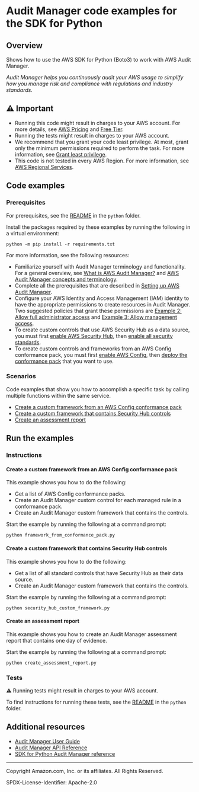 # Audit Manager code examples for the SDK for Python

## Overview

Shows how to use the AWS SDK for Python (Boto3) to work with AWS Audit Manager.

<!--custom.overview.start-->
<!--custom.overview.end-->

_Audit Manager helps you continuously audit your AWS usage to simplify how you manage risk and compliance with regulations and industry standards._

## ⚠ Important

* Running this code might result in charges to your AWS account. For more details, see [AWS Pricing](https://aws.amazon.com/pricing/) and [Free Tier](https://aws.amazon.com/free/).
* Running the tests might result in charges to your AWS account.
* We recommend that you grant your code least privilege. At most, grant only the minimum permissions required to perform the task. For more information, see [Grant least privilege](https://docs.aws.amazon.com/IAM/latest/UserGuide/best-practices.html#grant-least-privilege).
* This code is not tested in every AWS Region. For more information, see [AWS Regional Services](https://aws.amazon.com/about-aws/global-infrastructure/regional-product-services).

<!--custom.important.start-->
<!--custom.important.end-->

## Code examples

### Prerequisites

For prerequisites, see the [README](../../README.md#Prerequisites) in the `python` folder.

Install the packages required by these examples by running the following in a virtual environment:

```
python -m pip install -r requirements.txt
```

<!--custom.prerequisites.start-->
For more information, see the following resources:

- Familiarize yourself with Audit Manager terminology and functionality. For a general
overview, see [What is AWS Audit Manager?](https://docs.aws.amazon.com/audit-manager/latest/userguide/what-is.html) and [AWS Audit Manager concepts and terminology](https://docs.aws.amazon.com/audit-manager/latest/userguide/concepts.html).
- Complete all the prerequisites that are described in
[Setting up AWS Audit Manager](https://docs.aws.amazon.com/audit-manager/latest/userguide/setting-up.html).
- Configure your AWS Identity and Access Management (IAM) identity to have the appropriate permissions to create resources in Audit
Manager. Two suggested policies that grant these permissions are
[Example 2: Allow full administrator access](https://docs.aws.amazon.com/audit-manager/latest/userguide/security_iam_id-based-policy-examples.html#example-1)
and [Example 3: Allow management access](https://docs.aws.amazon.com/audit-manager/latest/userguide/security_iam_id-based-policy-examples.html#example-2).
- To create custom controls that use AWS Security Hub as a data source, you must first
[enable AWS Security Hub](https://docs.aws.amazon.com/securityhub/latest/userguide/securityhub-settingup.html), then [enable all security standards](https://docs.aws.amazon.com/securityhub/latest/userguide/securityhub-standards-enable-disable.html#securityhub-standard-enable-console).
- To create custom controls and frameworks from an AWS Config conformance pack, you
must first [enable AWS Config](https://docs.aws.amazon.com/config/latest/developerguide/gs-console.html),
then [deploy the conformance pack](https://docs.aws.amazon.com/config/latest/developerguide/conformance-pack-console.html)
that you want to use.
<!--custom.prerequisites.end-->
### Scenarios

Code examples that show you how to accomplish a specific task by calling multiple
functions within the same service.

- [Create a custom framework from an AWS Config conformance pack](framework_from_conformance_pack.py)
- [Create a custom framework that contains Security Hub controls](security_hub_custom_framework.py)
- [Create an assessment report](create_assessment_report.py)


<!--custom.examples.start-->
<!--custom.examples.end-->

## Run the examples

### Instructions


<!--custom.instructions.start-->
<!--custom.instructions.end-->



#### Create a custom framework from an AWS Config conformance pack

This example shows you how to do the following:

- Get a list of AWS Config conformance packs.
- Create an Audit Manager custom control for each managed rule in a conformance pack.
- Create an Audit Manager custom framework that contains the controls.

<!--custom.scenario_prereqs.auditmanager_Scenario_CustomFrameworkFromConformancePack.start-->
<!--custom.scenario_prereqs.auditmanager_Scenario_CustomFrameworkFromConformancePack.end-->

Start the example by running the following at a command prompt:

```
python framework_from_conformance_pack.py
```


<!--custom.scenarios.auditmanager_Scenario_CustomFrameworkFromConformancePack.start-->
<!--custom.scenarios.auditmanager_Scenario_CustomFrameworkFromConformancePack.end-->

#### Create a custom framework that contains Security Hub controls

This example shows you how to do the following:

- Get a list of all standard controls that have Security Hub as their data source.
- Create an Audit Manager custom framework that contains the controls.

<!--custom.scenario_prereqs.auditmanager_Scenario_CustomFrameworkFromSecurityHub.start-->
<!--custom.scenario_prereqs.auditmanager_Scenario_CustomFrameworkFromSecurityHub.end-->

Start the example by running the following at a command prompt:

```
python security_hub_custom_framework.py
```


<!--custom.scenarios.auditmanager_Scenario_CustomFrameworkFromSecurityHub.start-->
<!--custom.scenarios.auditmanager_Scenario_CustomFrameworkFromSecurityHub.end-->

#### Create an assessment report

This example shows you how to create an Audit Manager assessment report that contains one day of evidence.


<!--custom.scenario_prereqs.auditmanager_Scenario_CreateAssessmentReport.start-->
<!--custom.scenario_prereqs.auditmanager_Scenario_CreateAssessmentReport.end-->

Start the example by running the following at a command prompt:

```
python create_assessment_report.py
```


<!--custom.scenarios.auditmanager_Scenario_CreateAssessmentReport.start-->
<!--custom.scenarios.auditmanager_Scenario_CreateAssessmentReport.end-->

### Tests

⚠ Running tests might result in charges to your AWS account.


To find instructions for running these tests, see the [README](../../README.md#Tests)
in the `python` folder.



<!--custom.tests.start-->
<!--custom.tests.end-->

## Additional resources

- [Audit Manager User Guide](https://docs.aws.amazon.com/audit-manager/latest/userguide/what-is.html)
- [Audit Manager API Reference](https://docs.aws.amazon.com/audit-manager/latest/APIReference/Welcome.html)
- [SDK for Python Audit Manager reference](https://boto3.amazonaws.com/v1/documentation/api/latest/reference/services/auditmanager.html)

<!--custom.resources.start-->
<!--custom.resources.end-->

---

Copyright Amazon.com, Inc. or its affiliates. All Rights Reserved.

SPDX-License-Identifier: Apache-2.0
